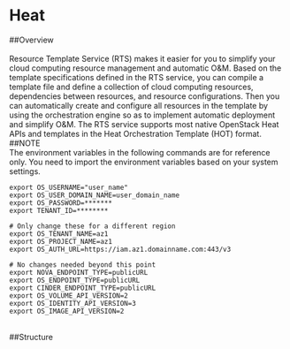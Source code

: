 # Heat

##Overview  
<br/>
Resource Template Service (RTS) makes it easier for you to simplify your cloud computing resource management and automatic O&M. Based on the template specifications defined in the RTS service, you can compile a template file and define a collection of cloud computing resources, dependencies between resources, and resource configurations. Then you can automatically create and configure all resources in the template by using the orchestration engine so as to implement automatic deployment and simplify O&M. The RTS service supports most native OpenStack Heat APIs and templates in the Heat Orchestration Template (HOT) format.
<br/>
##NOTE
<br/>
The environment variables in the following commands are for reference only. You need to import the environment variables based on your system settings.
<br/>
```
export OS_USERNAME="user_name" 
export OS_USER_DOMAIN_NAME=user_domain_name 
export OS_PASSWORD=******* 
export TENANT_ID=********

# Only change these for a different region
export OS_TENANT_NAME=az1 
export OS_PROJECT_NAME=az1 
export OS_AUTH_URL=https://iam.az1.domainname.com:443/v3

# No changes needed beyond this point
export NOVA_ENDPOINT_TYPE=publicURL 
export OS_ENDPOINT_TYPE=publicURL 
export CINDER_ENDPOINT_TYPE=publicURL 
export OS_VOLUME_API_VERSION=2 
export OS_IDENTITY_API_VERSION=3 
export OS_IMAGE_API_VERSION=2
```
<br/>
##Structure
<br/>

<br/>

